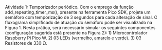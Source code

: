 Atividade 1: Temporizador periódico.
Com o emprego da função add_repeating_timer_ms(), presente na ferramenta Pico SDK, projete um semáforo com temporização de 3 segundos para cada alteração de sinal. O fluxograma simplificado de atuação do semáforo pode ser visualizado na Figura 1. Nesta prática, será necessário simular os seguintes componentes (configuração sugerida está presente na Figura 2):
1)
Microcontrolador Raspberry Pi Pico W.
2)
03 LEDs (vermelho, amarelo e verde).
3)
03 Resistores de 330 Ω.